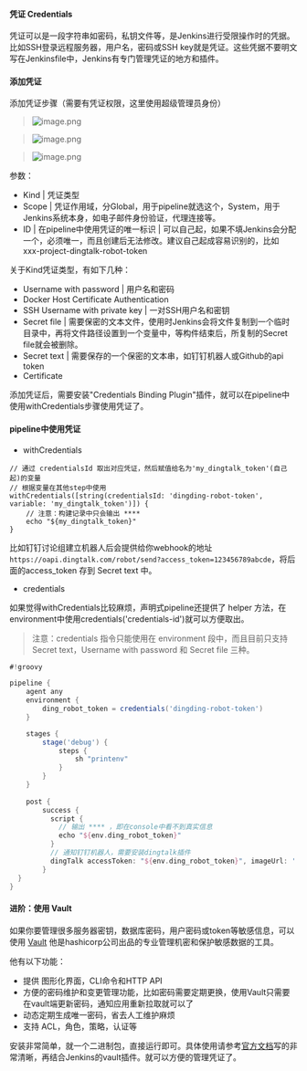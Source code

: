 #### 凭证 Credentials
凭证可以是一段字符串如密码，私钥文件等，是Jenkins进行受限操作时的凭据。比如SSH登录远程服务器，用户名，密码或SSH key就是凭证。这些凭据不要明文写在Jenkinsfile中，Jenkins有专门管理凭证的地方和插件。

#### 添加凭证
添加凭证步骤（需要有凭证权限，这里使用超级管理员身份）
> ![image.png](https://hexo-blog.pek3b.qingstor.com/upload_images/71414-1a7215e023c630cd.png?imageMogr2/auto-orient/strip%7CimageView2/2/w/1240)

> ![image.png](https://hexo-blog.pek3b.qingstor.com/upload_images/71414-815d7322790bb209.png?imageMogr2/auto-orient/strip%7CimageView2/2/w/1240)

> ![image.png](https://hexo-blog.pek3b.qingstor.com/upload_images/71414-224bc365af22dddc.png?imageMogr2/auto-orient/strip%7CimageView2/2/w/1240)

参数：
* Kind | 凭证类型
* Scope | 凭证作用域，分Global，用于pipeline就选这个，System，用于Jenkins系统本身，如电子邮件身份验证，代理连接等。
* ID | 在pipeline中使用凭证的唯一标识 | 可以自己起，如果不填Jenkins会分配一个，必须唯一，而且创建后无法修改。建议自己起成容易识别的，比如 xxx-project-dingtalk-robot-token

关于Kind凭证类型，有如下几种：
* Username with password | 用户名和密码
* Docker Host Certificate Authentication
* SSH Username with private key | 一对SSH用户名和密钥
* Secret file | 需要保密的文本文件，使用时Jenkins会将文件复制到一个临时目录中，再将文件路径设置到一个变量中，等构件结束后，所复制的Secret file就会被删除。
* Secret text | 需要保存的一个保密的文本串，如钉钉机器人或Github的api token
* Certificate

添加凭证后，需要安装"Credentials Binding Plugin"插件，就可以在pipeline中使用withCredentials步骤使用凭证了。

#### pipeline中使用凭证

* withCredentials
```
// 通过 credentialsId 取出对应凭证，然后赋值给名为'my_dingtalk_token'(自己起)的变量
// 根据变量在其他step中使用
withCredentials([string(credentialsId: 'dingding-robot-token', variable: 'my_dingtalk_token')]) {
    // 注意：构建记录中只会输出 ****
    echo "${my_dingtalk_token}"
}
```


比如钉钉讨论组建立机器人后会提供给你webhook的地址`https://oapi.dingtalk.com/robot/send?access_token=123456789abcde`，将后面的access_token 存到 Secret text 中。

* credentials

如果觉得withCredentials比较麻烦，声明式pipeline还提供了 helper 方法，在environment中使用credentials('credentials-id')就可以方便取出。

> 注意：credentials 指令只能使用在 environment 段中，而且目前只支持Secret text，Username with password 和 Secret file 三种。
```groovy
#!groovy

pipeline {
    agent any
    environment {
        ding_robot_token = credentials('dingding-robot-token')
    }

    stages {
        stage('debug') {
            steps {
                sh "printenv"
            }
        }
    }
    
    post {
        success {
          script {
            // 输出 **** ，即在console中看不到真实信息
            echo "${env.ding_robot_token}"
          }
          // 通知钉钉机器人，需要安装dingtalk插件
          dingTalk accessToken: "${env.ding_robot_token}", imageUrl: '', jenkinsUrl: '', message: '构建成功', notifyPeople: ''
        }
  }
}
```
#### 进阶：使用 Vault
如果你要管理很多服务器密钥，数据库密码，用户密码或token等敏感信息，可以使用 [Vault](https://www.hashicorp.com/products/vault/)  他是hashicorp公司出品的专业管理机密和保护敏感数据的工具。

他有以下功能：
* 提供 图形化界面，CLI命令和HTTP API
* 方便的密码维护和变更管理功能，比如密码需要定期更换，使用Vault只需要在vault端更新密码，通知应用重新拉取就可以了
* 动态定期生成唯一密码，省去人工维护麻烦
* 支持 ACL，角色，策略，认证等

安装非常简单，就一个二进制包，直接运行即可。具体使用请参考[官方文档]([https://learn.hashicorp.com/vault/getting-started/install](https://learn.hashicorp.com/vault/getting-started/install)
)写的非常清晰，再结合Jenkins的vault插件。就可以方便的管理凭证了。
